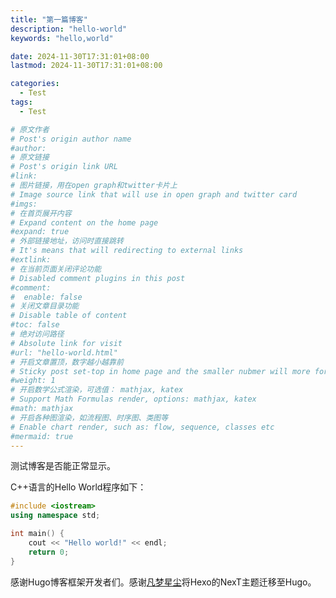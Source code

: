 ```yaml
---
title: "第一篇博客"
description: "hello-world"
keywords: "hello,world"

date: 2024-11-30T17:31:01+08:00
lastmod: 2024-11-30T17:31:01+08:00

categories:
  - Test
tags:
  - Test

# 原文作者
# Post's origin author name
#author:
# 原文链接
# Post's origin link URL
#link:
# 图片链接，用在open graph和twitter卡片上
# Image source link that will use in open graph and twitter card
#imgs:
# 在首页展开内容
# Expand content on the home page
#expand: true
# 外部链接地址，访问时直接跳转
# It's means that will redirecting to external links
#extlink:
# 在当前页面关闭评论功能
# Disabled comment plugins in this post
#comment:
#  enable: false
# 关闭文章目录功能
# Disable table of content
#toc: false
# 绝对访问路径
# Absolute link for visit
#url: "hello-world.html"
# 开启文章置顶，数字越小越靠前
# Sticky post set-top in home page and the smaller nubmer will more forward.
#weight: 1
# 开启数学公式渲染，可选值： mathjax, katex
# Support Math Formulas render, options: mathjax, katex
#math: mathjax
# 开启各种图渲染，如流程图、时序图、类图等
# Enable chart render, such as: flow, sequence, classes etc
#mermaid: true
---
```

测试博客是否能正常显示。

C++语言的Hello World程序如下：

```c++
#include <iostream>
using namespace std;

int main() {
    cout << "Hello world!" << endl;
    return 0;
}
```

感谢Hugo博客框架开发者们。感谢[凡梦星尘](https://lisenhui.cn/)将Hexo的NexT主题迁移至Hugo。

<!--more-->

